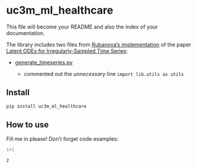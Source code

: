 uc3m_ml_healthcare
================

<!-- WARNING: THIS FILE WAS AUTOGENERATED! DO NOT EDIT! -->

This file will become your README and also the index of your
documentation.

The library includes two files from [Rubanova’s
implementation](https://github.com/YuliaRubanova/latent_ode) of the
paper [Latent ODEs for Irregularly-Sampled Time
Series](https://arxiv.org/abs/1907.03907):

- [generate_timeseries.py](uc3m_ml_healthcare/generate_timeseries.py)

  - commented out the *unnecessary* line `import lib.utils as utils`

## Install

``` sh
pip install uc3m_ml_healthcare
```

## How to use

Fill me in please! Don’t forget code examples:

``` python
1+1
```

    2
